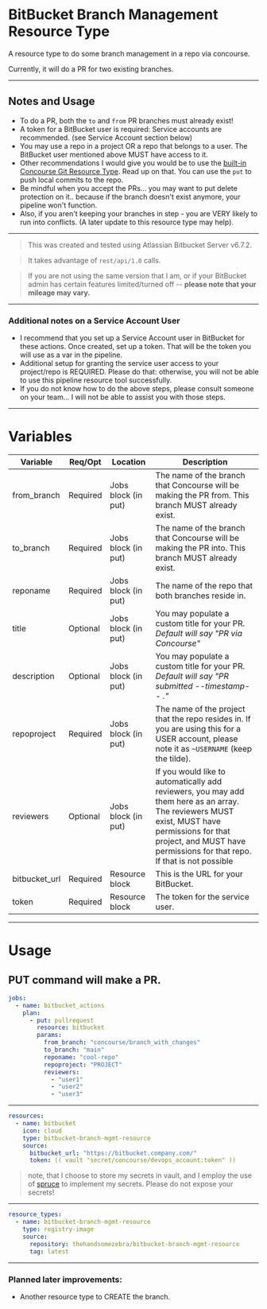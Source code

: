 # BitBucket Branch Management Resource Type

A resource type to do some branch management in a repo via concourse.

Currently, it will do a PR for two existing branches.

---

## Notes and Usage

- To do a PR, both the `to` and `from` PR branches must already exist!
- A token for a BitBucket user is required: Service accounts are recommended. (see Service Account section below)
- You may use a repo in a project OR a repo that belongs to a user. The BitBucket user mentioned above MUST have access to it.
- Other recommendations I would give you would be to use the [built-in Concourse Git Resource Type](https://github.com/concourse/git-resource).  Read up on that.  You can use the `put` to push local commits to the repo.
- Be mindful when you accept the PRs... you may want to put delete protection on it.. because if the branch doesn't exist anymore, your pipeline won't function.
- Also, if you aren't keeping your branches in step - you are VERY likely to run into conflicts. (A later update to this resource type may help).

---
> This was created and tested using Atlassian Bitbucket Server v6.7.2. 

> It takes advantage of `rest/api/1.0` calls.

> If you are not using the same version that I am, or if your BitBucket admin has certain features limited/turned off -- **please note that your mileage may vary.**
---

### Additional notes on a Service Account User

- I recommend that you set up a Service Account user in BitBucket for these actions. Once created, set up a token. That will be the token you will use as a var in the pipeline.
- Additional setup for granting the service user access to your project/repo is REQUIRED. Please do that: otherwise, you will not be able to use this pipeline resource tool successfully.
- If you do not know how to do the above steps, please consult someone on your team... I will not be able to assist you with those steps.

---

# Variables

| Variable         | Req/Opt  | Location            | Description                                                                                                                                                                                                             |
| ---------------- | -------- | ------------------- | ----------------------------------------------------------------------------------------------------------------------------------------------------------------------------------------------------------------------- |
| from_branch | Required | Jobs block (in put) | The name of the branch that Concourse will be making the PR from. This branch MUST already exist.                                                                                                                        |
| to_branch    | Required | Jobs block (in put) | The name of the branch that Concourse will be making the PR into. This branch MUST already exist.                                                                                                                       |
| reponame         | Required | Jobs block (in put) | The name of the repo that both branches reside in.                                                                                                                                                                      |
| title            | Optional | Jobs block (in put) | You may populate a custom title for your PR. _Default will say "PR via Concourse"_                                                                                                                                      |
| description      | Optional | Jobs block (in put) | You may populate a custom title for your PR. _Default will say "PR submitted --timestamp-- ."_                                                                                                                            |
| repoproject      | Required | Jobs block (in put) | The name of the project that the repo resides in. If you are using this for a USER account, please note it as `~USERNAME` (keep the tilde).                                                                             |
| reviewers        | Optional | Jobs block (in put) | If you would like to automatically add reviewers, you may add them here as an array. The reviewers MUST exist, MUST have permissions for that project, and MUST have permissions for that repo. If that is not possible |
| bitbucket_url    | Required | Resource block      | This is the URL for your BitBucket.                                                                                                                                                                                     |
| token            | Required | Resource block      | The token for the service user.                                                                                                                                                                                         |

---

# Usage

## PUT command will make a PR.

```yml
jobs:
  - name: bitbucket_actions
    plan:
      - put: pullrequest
        resource: bitbucket
        params:
          from_branch: "concourse/branch_with_changes"
          to_branch: "main"
          reponame: "cool-repo"
          repoproject: "PROJECT"
          reviewers:
            - "user1"
            - "user2"
            - "user3"
```

---

```yml
resources:
  - name: bitbucket
    icon: cloud
    type: bitbucket-branch-mgmt-resource
    source:
      bitbucket_url: "https://bitbucket.company.com/"
      token: (( vault "secret/concourse/devops_account:token" ))
```

> note, that I choose to store my secrets in vault, and I employ the use of [spruce](https://github.com/geofffranks/spruce) to implement my secrets. Please do not expose your secrets!

---

```yml
resource_types:
  - name: bitbucket-branch-mgmt-resource
    type: registry-image
    source:
      repository: thehandsomezebra/bitbucket-branch-mgmt-resource
      tag: latest
```

---

### Planned later improvements:

- Another resource type to CREATE the branch.
